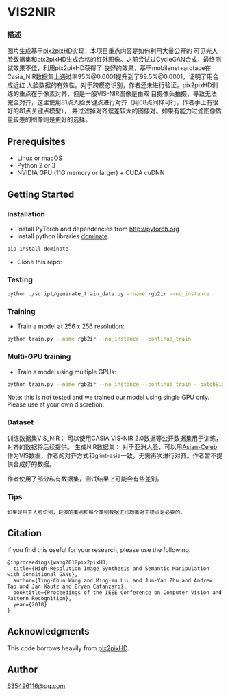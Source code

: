 

# VIS2NIR
### 描述
  图片生成基于[pix2pixHD](https://github.com/NVIDIA/pix2pixHD)实现，本项目重点内容是如何利用大量公开的
可见光人脸数据集和pix2pixHD生成合格的红外图像。之前尝试过CycleGAN合成，最终测试效果不佳，利用pix2pixHD获得了
良好的效果，基于mobilenet+arcface在Casia_NIR数据集上通过率95%@0.0001提升到了99.5%@0.0001，证明了用合成近红
人脸数据的有效性。对于跨模态识别，作者还未进行验证。pix2pixHD训练的重点在于像素对齐，但是一般VIS-NIR图像是由双
目摄像头拍摄，导致无法完全对齐，这里使用81点人脸关键点进行对齐（用68点同样可行，作者手上有很好的81点关键点模型），
并过滤掉对齐误差较大的图像对。如果有能力过滤图像质量较差的图像则是更好的选择。

## Prerequisites
- Linux or macOS
- Python 2 or 3
- NVIDIA GPU (11G memory or larger) + CUDA cuDNN

## Getting Started
### Installation
- Install PyTorch and dependencies from http://pytorch.org
- Install python libraries [dominate](https://github.com/Knio/dominate).
```bash
pip install dominate
```
- Clone this repo:


### Testing
```bash
python ./script/generate_train_data.py --name rgb2ir --no_instance
```

### Training
- Train a model at 256 x 256 resolution:
```bash
python train.py --name rgb2ir --no_instance --continue_train
```

### Multi-GPU training
- Train a model using multiple GPUs:
```bash
python train.py --name rgb2ir --no_instance --continue_train --batchSize 8 --gpu_ids 0,1,2,3,4,5,6,7
```
Note: this is not tested and we trained our model using single GPU only. Please use at your own discretion.

### Dataset
训练数据集VIS_NIR：
可以使用CASIA VIS-NIR 2.0数据等公开数据集用于训练，对齐的数据将后续提供。
生成NIR数据集：
对于亚洲人脸，可以用[Asian-Celeb](https://github.com/deepinsight/insightface/tree/master/recognition/_datasets_)作为VIS数据，作者的对齐方式和glint-asia一致，无需再次进行对齐。作者暂不提供合成好的数据。

作者使用了部分私有数据集，测试结果上可能会有些差别。

### Tips    
    如果是用于人脸识别，足够的类别和每个类别数据进行均衡对于提点是必要的。

## Citation
If you find this useful for your research, please use the following.

```
@inproceedings{wang2018pix2pixHD,
  title={High-Resolution Image Synthesis and Semantic Manipulation with Conditional GANs},
  author={Ting-Chun Wang and Ming-Yu Liu and Jun-Yan Zhu and Andrew Tao and Jan Kautz and Bryan Catanzaro},  
  booktitle={Proceedings of the IEEE Conference on Computer Vision and Pattern Recognition},
  year={2018}
}
```

## Acknowledgments
This code borrows heavily from [pix2pixHD](https://github.com/NVIDIA/pix2pixHD).

## Author
635496116@qq.com